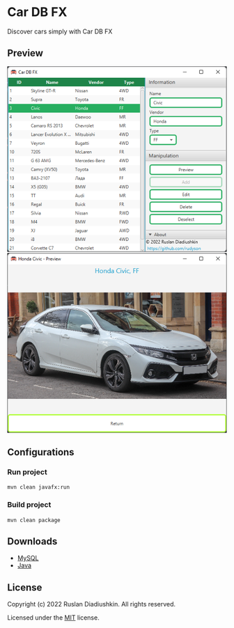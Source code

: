 # Car DB FX
Discover cars simply with Car DB FX
## Preview
![Main scene](.github/previews/scr_2.png "Main scene")
![Preview scene](.github/previews/scr_1.png "Preview scene")
## Configurations
### Run project
```
mvn clean javafx:run
```
### Build project
```
mvn clean package
```
## Downloads
* [MySQL](https://www.mysql.com/downloads/)
* [Java](https://www.oracle.com/java/technologies/downloads/)
## License
Copyright (c) 2022 Ruslan Diadiushkin. All rights reserved.

Licensed under the [MIT](LICENSE.txt) license.